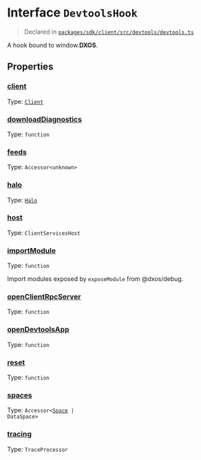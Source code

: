 # Interface `DevtoolsHook`
> Declared in [`packages/sdk/client/src/devtools/devtools.ts`]()

A hook bound to window.__DXOS__.
## Properties
### [client](https://github.com/dxos/dxos/blob/7194736719/packages/sdk/client/src/devtools/devtools.ts#L22)
Type: <code>[Client](/api/@dxos/client/classes/Client)</code>



### [downloadDiagnostics](https://github.com/dxos/dxos/blob/7194736719/packages/sdk/client/src/devtools/devtools.ts#L35)
Type: <code>function</code>



### [feeds](https://github.com/dxos/dxos/blob/7194736719/packages/sdk/client/src/devtools/devtools.ts#L28)
Type: <code>Accessor&lt;unknown&gt;</code>



### [halo](https://github.com/dxos/dxos/blob/7194736719/packages/sdk/client/src/devtools/devtools.ts#L29)
Type: <code>[Halo](/api/@dxos/client/interfaces/Halo)</code>



### [host](https://github.com/dxos/dxos/blob/7194736719/packages/sdk/client/src/devtools/devtools.ts#L23)
Type: <code>ClientServicesHost</code>



### [importModule](https://github.com/dxos/dxos/blob/7194736719/packages/sdk/client/src/devtools/devtools.ts#L42)
Type: <code>function</code>

Import modules exposed by  `exposeModule`  from @dxos/debug.

### [openClientRpcServer](https://github.com/dxos/dxos/blob/7194736719/packages/sdk/client/src/devtools/devtools.ts#L31)
Type: <code>function</code>



### [openDevtoolsApp](https://github.com/dxos/dxos/blob/7194736719/packages/sdk/client/src/devtools/devtools.ts#L33)
Type: <code>function</code>



### [reset](https://github.com/dxos/dxos/blob/7194736719/packages/sdk/client/src/devtools/devtools.ts#L37)
Type: <code>function</code>



### [spaces](https://github.com/dxos/dxos/blob/7194736719/packages/sdk/client/src/devtools/devtools.ts#L27)
Type: <code>Accessor&lt;[Space](/api/@dxos/client/interfaces/Space) | DataSpace&gt;</code>



### [tracing](https://github.com/dxos/dxos/blob/7194736719/packages/sdk/client/src/devtools/devtools.ts#L25)
Type: <code>TraceProcessor</code>



    